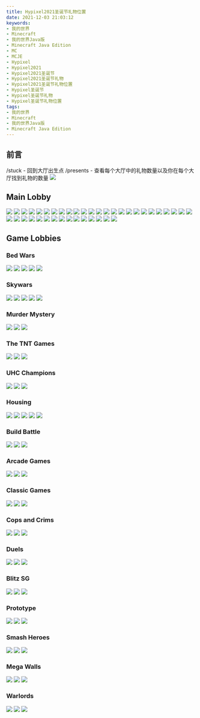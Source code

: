```yaml
---
title: Hypixel2021圣诞节礼物位置
date: 2021-12-03 21:03:12
keywords:
- 我的世界
- Minecraft
- 我的世界Java版
- Minecraft Java Edition
- MC
- MCJE
- Hypixel
- Hypixel2021
- Hypixel2021圣诞节
- Hypixel2021圣诞节礼物
- Hypixel2021圣诞节礼物位置
- Hypixel圣诞节
- Hypixel圣诞节礼物
- Hypixel圣诞节礼物位置
tags:
- 我的世界
- Minecraft
- 我的世界Java版
- Minecraft Java Edition
---
```


## 前言
/stuck - 回到大厅出生点
/presents - 查看每个大厅中的礼物数量以及你在每个大厅找到礼物的数量
![](http://cdn.xyz8848.cf/img/blog/9/1.png)

## Main Lobby
![](http://cdn.xyz8848.cf/img/blog/9/2.png)
![](http://cdn.xyz8848.cf/img/blog/9/3.png)
![](http://cdn.xyz8848.cf/img/blog/9/4.png)
![](http://cdn.xyz8848.cf/img/blog/9/5.png)
![](http://cdn.xyz8848.cf/img/blog/9/6.png)
![](http://cdn.xyz8848.cf/img/blog/9/7.png)
![](http://cdn.xyz8848.cf/img/blog/9/8.png)
![](http://cdn.xyz8848.cf/img/blog/9/9.png)
![](http://cdn.xyz8848.cf/img/blog/9/10.png)
![](http://cdn.xyz8848.cf/img/blog/9/11.png)
![](http://cdn.xyz8848.cf/img/blog/9/12.png)
![](http://cdn.xyz8848.cf/img/blog/9/13.png)
![](http://cdn.xyz8848.cf/img/blog/9/14.png)
![](http://cdn.xyz8848.cf/img/blog/9/15.png)
![](http://cdn.xyz8848.cf/img/blog/9/16.png)
![](http://cdn.xyz8848.cf/img/blog/9/17.png)
![](http://cdn.xyz8848.cf/img/blog/9/18.png)
![](http://cdn.xyz8848.cf/img/blog/9/19.png)
![](http://cdn.xyz8848.cf/img/blog/9/20.png)
![](http://cdn.xyz8848.cf/img/blog/9/21.png)
![](http://cdn.xyz8848.cf/img/blog/9/22.png)
![](http://cdn.xyz8848.cf/img/blog/9/23.png)
![](http://cdn.xyz8848.cf/img/blog/9/24.png)
![](http://cdn.xyz8848.cf/img/blog/9/25.png)
![](http://cdn.xyz8848.cf/img/blog/9/26.png)
![](http://cdn.xyz8848.cf/img/blog/9/27.png)
![](http://cdn.xyz8848.cf/img/blog/9/28.png)
![](http://cdn.xyz8848.cf/img/blog/9/29.png)
![](http://cdn.xyz8848.cf/img/blog/9/30.png)
![](http://cdn.xyz8848.cf/img/blog/9/31.png)
![](http://cdn.xyz8848.cf/img/blog/9/32.png)
![](http://cdn.xyz8848.cf/img/blog/9/33.png)
![](http://cdn.xyz8848.cf/img/blog/9/34.png)
![](http://cdn.xyz8848.cf/img/blog/9/35.png)
![](http://cdn.xyz8848.cf/img/blog/9/36.png)
![](http://cdn.xyz8848.cf/img/blog/9/37.png)
![](http://cdn.xyz8848.cf/img/blog/9/38.png)
![](http://cdn.xyz8848.cf/img/blog/9/39.png)
![](http://cdn.xyz8848.cf/img/blog/9/40.png)
![](http://cdn.xyz8848.cf/img/blog/9/41.png)

## Game Lobbies
### Bed Wars
![](http://cdn.xyz8848.cf/img/blog/9/42.png)
![](http://cdn.xyz8848.cf/img/blog/9/43.png)
![](http://cdn.xyz8848.cf/img/blog/9/44.png)
![](http://cdn.xyz8848.cf/img/blog/9/45.png)
![](http://cdn.xyz8848.cf/img/blog/9/46.png)

### Skywars
![](http://cdn.xyz8848.cf/img/blog/9/47.png)
![](http://cdn.xyz8848.cf/img/blog/9/48.png)
![](http://cdn.xyz8848.cf/img/blog/9/49.png)
![](http://cdn.xyz8848.cf/img/blog/9/50.png)
![](http://cdn.xyz8848.cf/img/blog/9/51.png)

### Murder Mystery
![](http://cdn.xyz8848.cf/img/blog/9/52.png)
![](http://cdn.xyz8848.cf/img/blog/9/53.png)
![](http://cdn.xyz8848.cf/img/blog/9/54.png)

### The TNT Games
![](http://cdn.xyz8848.cf/img/blog/9/55.png)
![](http://cdn.xyz8848.cf/img/blog/9/56.png)
![](http://cdn.xyz8848.cf/img/blog/9/57.png)

### UHC Champions
![](http://cdn.xyz8848.cf/img/blog/9/58.png)
![](http://cdn.xyz8848.cf/img/blog/9/59.png)
![](http://cdn.xyz8848.cf/img/blog/9/60.png)

### Housing
![](http://cdn.xyz8848.cf/img/blog/9/61.png)
![](http://cdn.xyz8848.cf/img/blog/9/62.png)
![](http://cdn.xyz8848.cf/img/blog/9/63.png)
![](http://cdn.xyz8848.cf/img/blog/9/64.png)
![](http://cdn.xyz8848.cf/img/blog/9/65.png)

### Build Battle
![](http://cdn.xyz8848.cf/img/blog/9/66.png)
![](http://cdn.xyz8848.cf/img/blog/9/67.png)
![](http://cdn.xyz8848.cf/img/blog/9/68.png)

### Arcade Games
![](http://cdn.xyz8848.cf/img/blog/9/69.png)
![](http://cdn.xyz8848.cf/img/blog/9/70.png)
![](http://cdn.xyz8848.cf/img/blog/9/71.png)

### Classic Games
![](http://cdn.xyz8848.cf/img/blog/9/72.png)
![](http://cdn.xyz8848.cf/img/blog/9/73.png)
![](http://cdn.xyz8848.cf/img/blog/9/74.png)

### Cops and Crims
![](http://cdn.xyz8848.cf/img/blog/9/75.png)
![](http://cdn.xyz8848.cf/img/blog/9/76.png)
![](http://cdn.xyz8848.cf/img/blog/9/77.png)

### Duels
![](http://cdn.xyz8848.cf/img/blog/9/78.png)
![](http://cdn.xyz8848.cf/img/blog/9/79.png)
![](http://cdn.xyz8848.cf/img/blog/9/80.png)

### Blitz SG
![](http://cdn.xyz8848.cf/img/blog/9/81.png)
![](http://cdn.xyz8848.cf/img/blog/9/82.png)
![](http://cdn.xyz8848.cf/img/blog/9/83.png)

### Prototype
![](http://cdn.xyz8848.cf/img/blog/9/84.png)
![](http://cdn.xyz8848.cf/img/blog/9/85.png)
![](http://cdn.xyz8848.cf/img/blog/9/86.png)

### Smash Heroes
![](http://cdn.xyz8848.cf/img/blog/9/87.png)
![](http://cdn.xyz8848.cf/img/blog/9/88.png)
![](http://cdn.xyz8848.cf/img/blog/9/89.png)

### Mega Walls
![](http://cdn.xyz8848.cf/img/blog/9/90.png)
![](http://cdn.xyz8848.cf/img/blog/9/91.png)
![](http://cdn.xyz8848.cf/img/blog/9/92.png)

### Warlords
![](http://cdn.xyz8848.cf/img/blog/9/93.png)
![](http://cdn.xyz8848.cf/img/blog/9/94.png)
![](http://cdn.xyz8848.cf/img/blog/9/95.png)

<script src="https://giscus.app/client.js"
        data-repo="xyz8848/Blog"
        data-repo-id="R_kgDOHHONxA"
        data-category="General"
        data-category-id="DIC_kwDOHHONxM4CPUS_"
        data-mapping="pathname"
        data-reactions-enabled="1"
        data-emit-metadata="0"
        data-input-position="bottom"
        data-theme="light"
        data-lang="zh-CN"
        crossorigin="anonymous"
        async>
</script>

